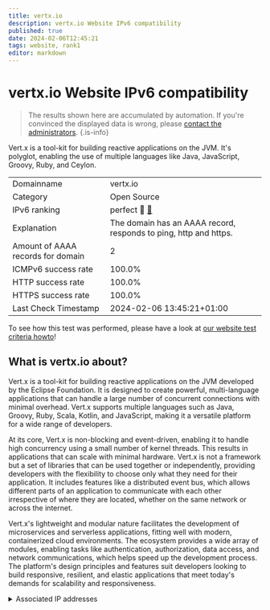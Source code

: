 ```yaml
---
title: vertx.io
description: vertx.io Website IPv6 compatibility
published: true
date: 2024-02-06T12:45:21
tags: website, rank1
editor: markdown
---
```


# vertx.io Website IPv6 compatibility

> The results shown here are accumulated by automation. If you're convinced the displayed data is wrong, please [contact the administrators](/howto/chat). 
{.is-info}

Vert.x is a tool-kit for building reactive applications on the JVM. It's polyglot, enabling the use of multiple languages like Java, JavaScript, Groovy, Ruby, and Ceylon.


|   |   |
| - | - |
| Domainname | vertx.io
| Category | Open Source |
| IPv6 ranking | perfect :1st_place_medal: [🔗](/howto/ranking) |
| Explanation | The domain has an AAAA record, responds to ping, http and https. |
| Amount of AAAA records for domain | 2 |
| ICMPv6 success rate | 100.0%|
| HTTP success rate | 100.0% |
| HTTPS success rate | 100.0% |
| Last Check Timestamp | 2024-02-06 13:45:21+01:00 |

To see how this test was performed, please have a look at [our website test criteria howto](/howto/testcriteria/website)!


## What is vertx.io about?
Vert.x is a tool-kit for building reactive applications on the JVM developed by the Eclipse Foundation. It is designed to create powerful, multi-language applications that can handle a large number of concurrent connections with minimal overhead. Vert.x supports multiple languages such as Java, Groovy, Ruby, Scala, Kotlin, and JavaScript, making it a versatile platform for a wide range of developers.

At its core, Vert.x is non-blocking and event-driven, enabling it to handle high concurrency using a small number of kernel threads. This results in applications that can scale with minimal hardware. Vert.x is not a framework but a set of libraries that can be used together or independently, providing developers with the flexibility to choose only what they need for their application. It includes features like a distributed event bus, which allows different parts of an application to communicate with each other irrespective of where they are located, whether on the same network or across the internet.

Vert.x's lightweight and modular nature facilitates the development of microservices and serverless applications, fitting well with modern, containerized cloud environments. The ecosystem provides a wide array of modules, enabling tasks like authentication, authorization, data access, and network communications, which helps speed up the development process. The platform's design principles and features suit developers looking to build responsive, resilient, and elastic applications that meet today's demands for scalability and responsiveness.



<details>
<summary>Associated IP addresses</summary>

2a06:98c1:3120::3

2a06:98c1:3121::3

</details>
